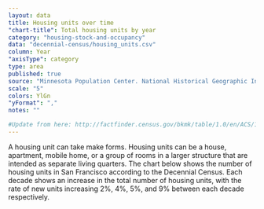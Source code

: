 ```yaml
---
layout: data
title: Housing units over time
"chart-title": Total housing units by year
category: "housing-stock-and-occupancy"
data: "decennial-census/housing_units.csv"
column: Year
"axisType": category
type: area
published: true
source: "Minnesota Population Center. National Historical Geographic Information System: Version 2.0. Minneapolis, MN: University of Minnesota 2011."
scale: "5"
colors: YlGn
"yFormat": ","
notes: ""

#Update from here: http://factfinder.census.gov/bkmk/table/1.0/en/ACS/14_1YR/B25002/0500000US06075
---
```


A housing unit can take make forms.  Housing units can be a house, apartment, mobile home, or a group of rooms in a larger structure that are intended as separate living quarters.  The chart below shows the number of housing units in San Francisco according to the Decennial Census. Each decade shows an increase in the total number of housing units, with the rate of new units increasing 2%, 4%, 5%, and 9% between each decade respectively.

